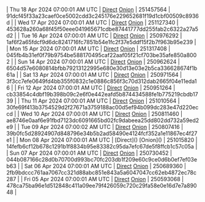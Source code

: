 | Thu 18 Apr 2024 07:00:01 AM UTC | [Direct](https://oshi.at/zsZM) [Onion](http://5ety7tpkim5me6eszuwcje7bmy25pbtrjtue7zkqqgziljwqy3rrikqd.onion/zsZM) | 251457564 | 91dcf45f33a23caef0ce5002cdd3c245176e229652681f19d1cbf00509c8936d | 
| Wed 17 Apr 2024 07:00:01 AM UTC | [Direct](https://oshi.at/Lfwt) [Onion](http://5ety7tpkim5me6eszuwcje7bmy25pbtrjtue7zkqqgziljwqy3rrikqd.onion/Lfwt) | 251127340 | 453628a260a68f45f50eee041965671cdbe87441777dd255fab2c6322a27a5d2 | 
| Tue 16 Apr 2024 07:00:01 AM UTC | [Direct](https://oshi.at/YZpk) [Onion](http://5ety7tpkim5me6eszuwcje7bmy25pbtrjtue7zkqqgziljwqy3rrikqd.onion/YZpk) | 250976292 | 1af6f2a65fdcf9d6dc8241716fc7851b54e1fc2f37e5ddf15f2b7f963b95e239 | 
| Mon 15 Apr 2024 07:00:01 AM UTC | [Direct](https://oshi.at/udXU) [Onion](http://5ety7tpkim5me6eszuwcje7bmy25pbtrjtue7zkqqgziljwqy3rrikqd.onion/udXU) | 251317408 | 045fb4b31ef0f79b9754be588170495caf22aaf05f21cf703be35afe850a8002 | 
| Sun 14 Apr 2024 07:00:01 AM UTC | [Direct]() [Onion]() | 250962624 | 6504d57e6080814bfbb79213122995e680e30d13e03e2b5ca336628674f1b61a | 
| Sat 13 Apr 2024 07:00:01 AM UTC | [Direct]() [Onion]() | 250971564 | 3f3cc7efe0649fd4bb355f0832c1e0886c856f3c70d312dab2665f04e11eda16 | 
| Fri 12 Apr 2024 07:00:01 AM UTC | [Direct](https://oshi.at/ijiy) [Onion](http://5ety7tpkim5me6eszuwcje7bmy25pbtrjtue7zkqqgziljwqy3rrikqd.onion/ijiy) | 250951264 | cb33854c4dbf19b398b09c2e6f0e442eafd5b874434588fe1b775219cbdb1739 | 
| Thu 11 Apr 2024 07:00:01 AM UTC | [Direct](https://oshi.at/eJMC) [Onion](http://5ety7tpkim5me6eszuwcje7bmy25pbtrjtue7zkqqgziljwqy3rrikqd.onion/eJMC) | 251010564 | 30fe69f413b3754529d2f27671a3759188ac00d5ef94b099dc283e47d220eccd | 
| Wed 10 Apr 2024 07:00:01 AM UTC | [Direct](https://oshi.at/vZsu) [Onion](http://5ety7tpkim5me6eszuwcje7bmy25pbtrjtue7zkqqgziljwqy3rrikqd.onion/vZsu) | 250811460 | ae8746e0aaf6e91fbd7123dc6091665bd02fc9dabeea25dd802dd732a59ed2e9 | 
| Tue 09 Apr 2024 07:00:02 AM UTC | [Direct](<html>) [Onion]() | 250807416 | 39b0fc5d28924907d848796e34b5b2ad58490e4124fcf352a1e11867ec4f27e1 | 
| Mon 08 Apr 2024 07:00:01 AM UTC | [Direct](</body></html>) [Onion](</body></html>) | 251015820 | 14fefb6cf12b678c1291b1f8834b95e83382c95da7efc67de5f8ffcb1c57c05a | 
| Sun 07 Apr 2024 07:00:01 AM UTC | [Direct](https://oshi.at/VDvn) [Onion](http://5ety7tpkim5me6eszuwcje7bmy25pbtrjtue7zkqqgziljwqy3rrikqd.onion/VDvn) | 250730452 | 044b087166c28d0b70700d993bc70fc203db1f209e60c9ce0d6b0ef7ef03eb63 | 
| Sat 06 Apr 2024 07:00:01 AM UTC | [Direct](https://oshi.at/moqY) [Onion](http://5ety7tpkim5me6eszuwcje7bmy25pbtrjtue7zkqqgziljwqy3rrikqd.onion/moqY) | 250689360 | 2fb9bdccc761aa7067cc321d88abc851e843a5a6047047cc62eb4872ec78c287 | 
| Fri 05 Apr 2024 07:00:01 AM UTC | [Direct](https://oshi.at/LzYe) [Onion](http://5ety7tpkim5me6eszuwcje7bmy25pbtrjtue7zkqqgziljwqy3rrikqd.onion/LzYe) | 250593068 | 478ca75ba96e1d512848c411a09ee79f426059c720c29fa58e0e16d7e7a89048 | 
